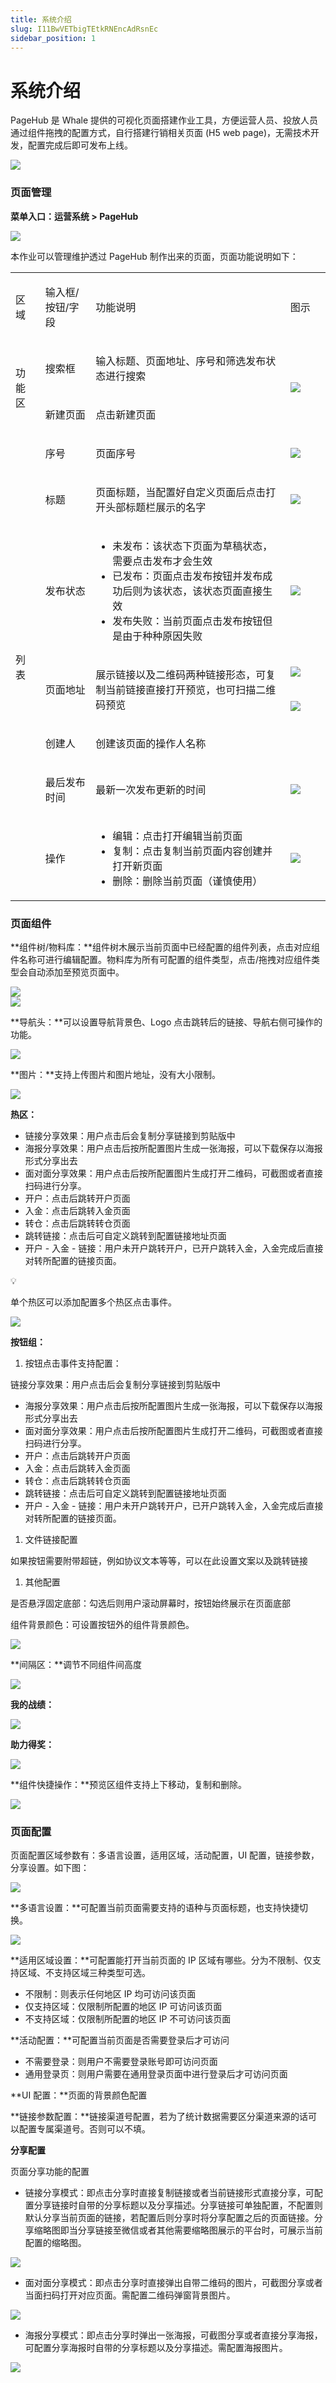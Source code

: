 ```yaml
---
title: 系统介绍
slug: I11BwVETbigTEtkRNEncAdRsnEc
sidebar_position: 1
---
```



# 系统介绍

PageHub 是 Whale 提供的可视化页面搭建作业工具，方便运营人员、投放人员通过组件拖拽的配置方式，自行搭建行销相关页面 (H5 web page)，无需技术开发，配置完成后即可发布上线。

<img src="/assets/QNumboKYuoS5qUxsoSsczZGFnX1.png" src-width="2782" src-height="2032"/>

### 页面管理

**菜单入口：运营系统 &gt; PageHub**

<img src="/assets/A2xbb9akyoaFX9xJzo1cR0VBn9g.png" src-width="2758" src-height="1420" align="center"/>

本作业可以管理维护透过 PageHub 制作出来的页面，页面功能说明如下：

<table>
<colgroup>
<col width="65"/>
<col width="128"/>
<col width="574"/>
<col width="100"/>
</colgroup>
<tbody>
<tr><td><p>区域</p></td><td><p>输入框/按钮/字段</p></td><td><p>功能说明</p></td><td><p>图示</p></td></tr>
<tr><td rowspan="2"><p>功能区</p></td><td><p>搜索框</p></td><td><p>输入标题、页面地址、序号和筛选发布状态进行搜索</p></td><td rowspan="2"><img src="/assets/PZHNbJLHio3dPmxrKTBcl9WdnJe.png" src-width="1280" src-height="554" align="center"/></td></tr>
<tr><td><p>新建页面</p></td><td><p>点击新建页面</p></td></tr>
<tr><td rowspan="8"><p>列表</p></td><td><p>序号</p></td><td><p>页面序号</p></td><td><img src="/assets/P0mHb8QUSo5EJOxlEENcENk8n7g.png" src-width="2276" src-height="1330" align="center"/></td></tr>
<tr><td><p>标题</p></td><td><p>页面标题，当配置好自定义页面后点击打开头部标题栏展示的名字</p></td><td><img src="/assets/UDCzbMwNHo9QUnxo0VdcP9ZWnLg.png" src-width="2244" src-height="1318" align="center"/></td></tr>
<tr><td><p>发布状态</p></td><td><ul>
<li>未发布：该状态下页面为草稿状态，需要点击发布才会生效</li>
<li>已发布：页面点击发布按钮并发布成功后则为该状态，该状态页面直接生效</li>
<li>发布失败：当前页面点击发布按钮但是由于种种原因失败</li>
</ul></td><td><img src="/assets/EkJrbOOFeoDvvCxfZ7scWOiVndf.png" src-width="2256" src-height="1308" align="center"/></td></tr>
<tr><td rowspan="2"><p>页面地址</p></td><td rowspan="2"><p>展示链接以及二维码两种链接形态，可复制当前链接直接打开预览，也可扫描二维码预览</p></td><td><img src="/assets/NAADbhZduoP3Ynxtl7ickeIAndb.png" src-width="3306" src-height="918" align="center"/></td></tr>
<tr><td><img src="/assets/HhjOb6hb2oXlEnxJ5vHc43sJnoa.png" src-width="3286" src-height="1002" align="center"/></td></tr>
<tr><td><p>创建人</p></td><td><p>创建该页面的操作人名称</p></td><td></td></tr>
<tr><td><p>最后发布时间</p></td><td><p>最新一次发布更新的时间</p></td><td><img src="/assets/EVRqbgHocoFg8JxGJ18cLgB8nHd.png" src-width="2224" src-height="1284" align="center"/></td></tr>
<tr><td><p>操作</p></td><td><ul>
<li>编辑：点击打开编辑当前页面</li>
<li>复制：点击复制当前页面内容创建并打开新页面</li>
<li>删除：删除当前页面（谨慎使用）</li>
</ul></td><td><img src="/assets/I0y3beQTFo8r69xwlVBcEdvznpe.png" src-width="2248" src-height="1256" align="center"/></td></tr>
</tbody>
</table>

### 页面组件

**组件树/物料库：**组件树木展示当前页面中已经配置的组件列表，点击对应组件名称可进行编辑配置。物料库为所有可配置的组件类型，点击/拖拽对应组件类型会自动添加至预览页面中。

<div class="flex gap-3 columns-2" column-size="2">
<div class="w-[50%]" width-ratio="50">
<img src="/assets/U1RobSbOko0NeGxVaIGcjPkNnRg.png" src-width="664" src-height="754" align="center"/>
</div>
<div class="w-[50%]" width-ratio="50">
<img src="/assets/Xbv6b3d7Uo7BlVxwQ1kcHuprnLd.png" src-width="690" src-height="1268" align="center"/>
</div>
</div>

**导航头：**可以设置导航背景色、Logo 点击跳转后的链接、导航右侧可操作的功能。

<img src="/assets/LAEibgZUYoN7WMxtj6ccFxVkn3e.png" src-width="3828" src-height="1946" align="center"/>

**图片：**支持上传图片和图片地址，没有大小限制。

<img src="/assets/QOSVbage3okHOIxNxFucfyf0nxc.png" src-width="3822" src-height="1928" align="center"/>

**热区：**

- 链接分享效果：用户点击后会复制分享链接到剪贴版中
- 海报分享效果：用户点击后按所配置图片生成一张海报，可以下载保存以海报形式分享出去
- 面对面分享效果：用户点击后按所配置图片生成打开二维码，可截图或者直接扫码进行分享。
- 开户：点击后跳转开户页面
- 入金：点击后跳转入金页面
- 转仓：点击后跳转转仓页面
- 跳转链接：点击后可自定义跳转到配置链接地址页面
- 开户 - 入金 - 链接：用户未开户跳转开户，已开户跳转入金，入金完成后直接对转所配置的链接页面。

<div class="callout callout-bg-3 callout-border-3">
<div class='callout-emoji'>💡</div>
<p>单个热区可以添加配置多个热区点击事件。</p>
</div>

<img src="/assets/PuFhbBpJ6opZp9xW9vbc1BLKnOf.png" src-width="3812" src-height="1942" align="center"/>

**按钮组：**

1. 按钮点击事件支持配置：

链接分享效果：用户点击后会复制分享链接到剪贴版中

- 海报分享效果：用户点击后按所配置图片生成一张海报，可以下载保存以海报形式分享出去
- 面对面分享效果：用户点击后按所配置图片生成打开二维码，可截图或者直接扫码进行分享。
- 开户：点击后跳转开户页面
- 入金：点击后跳转入金页面
- 转仓：点击后跳转转仓页面
- 跳转链接：点击后可自定义跳转到配置链接地址页面
- 开户 - 入金 - 链接：用户未开户跳转开户，已开户跳转入金，入金完成后直接对转所配置的链接页面。

1. 文件链接配置

如果按钮需要附带超链，例如协议文本等等，可以在此设置文案以及跳转链接

1. 其他配置

是否悬浮固定底部：勾选后则用户滚动屏幕时，按钮始终展示在页面底部

组件背景颜色：可设置按钮外的组件背景颜色。

<img src="/assets/GZGBbqBNGoPoIgxtOq7cym9wnEh.png" src-width="3792" src-height="1948" align="center"/>

**间隔区：**调节不同组件间高度

<img src="/assets/JbpRbGOvOoipkixUdnPcpnTFnQc.png" src-width="3810" src-height="1952" align="center"/>

**我的战绩：**

<img src="/assets/H4CcbACC1o8XGLxfBzCcTC4VnYg.png" src-width="3824" src-height="1918" align="center"/>

**助力得奖：**

<img src="/assets/FxJfbNUOLowS5jxGRKJcPtponWd.png" src-width="3786" src-height="1868" align="center"/>

**组件快捷操作：**预览区组件支持上下移动，复制和删除。

<img src="/assets/Tp0KbT1LBoj4nTx511ocArPUndg.png" src-width="2406" src-height="1832"/>

### 页面**配置**

页面配置区域参数有：多语言设置，适用区域，活动配置，UI 配置，链接参数，分享设置。如下图：

<img src="/assets/WKSTbprfqoHdqTx0qiJcYP16n5g.png" src-width="696" src-height="632"/>

**多语言设置：**可配置当前页面需要支持的语种与页面标题，也支持快捷切换。

<img src="/assets/FZX3bHPF9oRR7bx0gqycC7X7n6d.png" src-width="800" src-height="356"/>

**适用区域设置：**可配置能打开当前页面的 IP 区域有哪些。分为不限制、仅支持区域、不支持区域三种类型可选。

- 不限制：则表示任何地区 IP 均可访问该页面
- 仅支持区域：仅限制所配置的地区 IP 可访问该页面
- 不支持区域：仅限制所配置的地区 IP 不可访问该页面

**活动配置：**可配置当前页面是否需要登录后才可访问

- 不需要登录：则用户不需要登录账号即可访问页面
- 通用登录页：则用户需要在通用登录页面中进行登录后才可访问页面

**UI 配置：**页面的背景颜色配置

**链接参数配置：**链接渠道号配置，若为了统计数据需要区分渠道来源的话可以配置专属渠道号。否则可以不填。

**分享配置**

页面分享功能的配置

- 链接分享模式：即点击分享时直接复制链接或者当前链接形式直接分享，可配置分享链接时自带的分享标题以及分享描述。分享链接可单独配置，不配置则默认分享当前页面的链接，若配置后则分享时将分享配置之后的页面链接。分享缩略图即当分享链接至微信或者其他需要缩略图展示的平台时，可展示当前配置的缩略图。

<img src="/assets/UtvRbJycMo6QRgxJdyBckiKynDd.png" src-width="644" src-height="900"/>

- 面对面分享模式：即点击分享时直接弹出自带二维码的图片，可截图分享或者当面扫码打开对应页面。需配置二维码弹窗背景图片。

<img src="/assets/D4grbNG0Co07SSxqZmac5lWgnbc.png" src-width="622" src-height="554"/>

- 海报分享模式：即点击分享时弹出一张海报，可截图分享或者直接分享海报，可配置分享海报时自带的分享标题以及分享描述。需配置海报图片。

<img src="/assets/I6aTbhPgzoVKPFxc8WVcF3ebnid.png" src-width="622" src-height="882"/>

